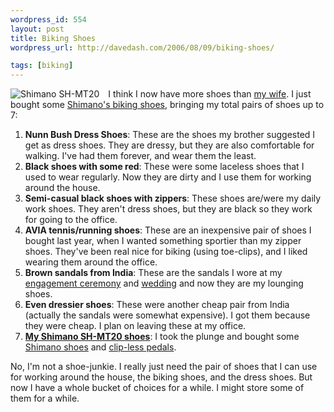 ```yaml
---
wordpress_id: 554
layout: post
title: Biking Shoes
wordpress_url: http://davedash.com/2006/08/09/biking-shoes/

tags: [biking]
---
```

<div style="float:left; margin-right: 1em">
    <img src="http://www.performancebike.com/product_images/150/20_2565BLK_B.jpg" alt="Shimano SH-MT20" />
</div>

I think I now have more shoes than [my wife][katie].  I just bought some [Shimano's biking shoes][s], bringing my total pairs of shoes up to 7:


1.	**Nunn Bush Dress Shoes**: These are the shoes my brother suggested I get as dress shoes.  They are dressy, but they are also comfortable for walking.  I've had them forever, and wear them the least.
1.	**Black shoes with some red**: These were some laceless shoes that I used to wear regularly.  Now they are dirty and I use them for working around the house.
1.	**Semi-casual black shoes with zippers**: These shoes are/were my daily work shoes.  They aren't dress shoes, but they are black so they work for going to the office.
1.	**AVIA tennis/running shoes**: These are an inexpensive pair of shoes I bought last year, when I wanted something sportier than my zipper shoes.  They've been real nice for biking (using toe-clips), and I liked wearing them around the office.
1.	**Brown sandals from India**: These are the sandals I wore at my [engagement ceremony][e] and [wedding][w] and now they are my lounging shoes.
1.	**Even dressier shoes**: These were another cheap pair from India (actually the sandals were somewhat expensive).  I got them because they were cheap.  I plan on leaving these at my office.
1.	**[My Shimano SH-MT20 shoes][s]**: I took the plunge and bought some [Shimano shoes][s] and [clip-less pedals][c].

No, I'm not a shoe-junkie.  I really just need the pair of shoes that I can use for working around the house, the biking shoes, and the dress shoes.  But now I have a whole bucket of choices for a while.  I might store some of them for a while.

[katie]: http://katiebonn.com/
[s]: http://www.performancebike.com/shop/profile.cfm?SKU=22057&subcategory_ID=2010
[e]: http://www.flickr.com/photos/davedash/81843465/
[w]: http://www.flickr.com/groups/ktdd_wedding/
[c]: http://www.performancebike.com/shop/profile.cfm?SKU=2275
